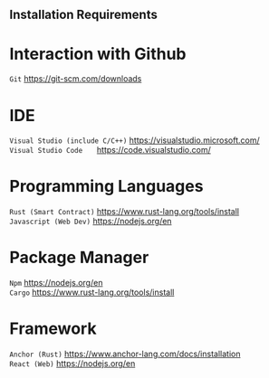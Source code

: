 ## Installation Requirements

# Interaction with Github
`Git`                             https://git-scm.com/downloads  

# IDE
`Visual Studio (include C/C++)`     https://visualstudio.microsoft.com/  
`Visual Studio Code   `           https://code.visualstudio.com/  

# Programming Languages
`Rust (Smart Contract)`           https://www.rust-lang.org/tools/install  
`Javascript (Web Dev)`            https://nodejs.org/en  

# Package Manager
`Npm`                             https://nodejs.org/en  
`Cargo`                           https://www.rust-lang.org/tools/install   

# Framework
`Anchor (Rust)`                   https://www.anchor-lang.com/docs/installation  
`React (Web)`                     https://nodejs.org/en  
